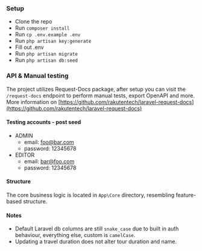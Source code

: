 
### Setup
- Clone the repo
- Run `composer install`
- Run `cp .env.example .env`
- Run `php artisan key:generate`
- Fill out .env
- Run `php artisan migrate`
- Run `php artisan db:seed`

### API & Manual testing
The project utilizes Request-Docs package, after setup you can visit the `/request-docs` endpoint to perform manual tests, export OpenAPI and more. More information on [https://github.com/rakutentech/laravel-request-docs](https://github.com/rakutentech/laravel-request-docs)

#### Testing accounts - post seed
- ADMIN 
    - email: foo@bar.com
    - password: 12345678
- EDITOR
    - email: bar@foo.com
    - password: 12345678
    
#### Structure
The core business logic is located in `App\Core` directory, resembling feature-based structure.

#### Notes
- Default Laravel db columns are still `snake_case` due to built in auth behaviour, everything else, custom is `camelCase`.
- Updating a travel duration does not alter tour duration and name.
